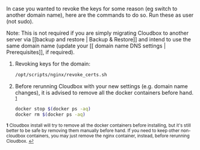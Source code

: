 In case you wanted to revoke the keys for some reason (eg switch to another domain name), here are the commands to do so. Run these as user (not sudo).

Note: This is not required if you are simply migrating Cloudbox to another server via [[backup and restore | Backup & Restore]] and intend to use the same domain name (update your [[ domain name DNS settings | Prerequisites]], if required).

1. Revoking keys for the domain:

   ```bash
   /opt/scripts/nginx/revoke_certs.sh
   ```

1. Before rerunning Cloudbox with your new settings (e.g. domain name changes), it is advised to remove all the docker containers before hand. <sup id="a1">[1](#f1)</sup>


   ```bash
   docker stop $(docker ps -aq)
   docker rm $(docker ps -aq)
   ```



<sup><b id="f1">1</b> Cloudbox install will try to remove all the docker containers before installing, but it's still better to be safe by removing them manually before hand. If you need to keep other non-cloudbox containers, you may just remove the nginx container, instead, before rerunning Cloudbox. [↩](#a1)</sup>